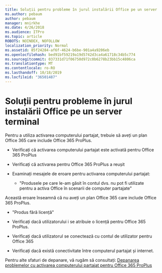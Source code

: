 ```yaml
---
title: Soluții pentru probleme în jurul instalării Office pe un server terminal
ms.author: pebaum
author: pebaum
manager: mnirkhe
ms.date: 4/26/2018
ms.audience: ITPro
ms.topic: article
ROBOTS: NOINDEX, NOFOLLOW
localization_priority: Normal
ms.assetid: 85f24284-af6f-4624-b6be-901a4a9206eb
ms.openlocfilehash: bed91bf59219a19d5742d3ca4a61718c34b5c774
ms.sourcegitcommit: 037331d71f06750d972c0b6278b23bb15c4806ca
ms.translationtype: MT
ms.contentlocale: ro-RO
ms.lasthandoff: 10/18/2019
ms.locfileid: "36501487"
---
```

# <a name="solutions-for-issues-around-installing-office-on-a-terminal-server"></a>Soluții pentru probleme în jurul instalării Office pe un server terminal

Pentru a utiliza activarea computerului partajat, trebuie să aveți un plan Office 365 care include Office 365 ProPlus.
  
- Verificați că activarea computerului partajat este activată pentru Office 365 ProPlus
    
- Verificați că activarea pentru Office 365 ProPlus a reușit
    
- Examinați mesajele de eroare pentru activarea computerului partajat:
    
  - "Produsele pe care le-am găsit în contul dvs. nu pot fi utilizate pentru a activa Office în scenarii de computer partajate"
  
Această eroare înseamnă că nu aveți un plan Office 365 care include Office 365 ProPlus.
    
  - "Produs fără licență"
    
  - Verificați dacă utilizatorului i se atribuie o licență pentru Office 365 ProPlus.
    
  - Verificați dacă utilizatorul se conectează cu contul de utilizator pentru Office 365
    
  - Verificați dacă există conectivitate între computerul partajat și internet.
    
Pentru alte sfaturi de depanare, vă rugăm să consultați: [Depanarea problemelor cu activarea computerului partajat pentru Office 365 ProPlus](https://docs.microsoft.com/DeployOffice/troubleshoot-issues-with-shared-computer-activation-for-office-365-proplus)
  

